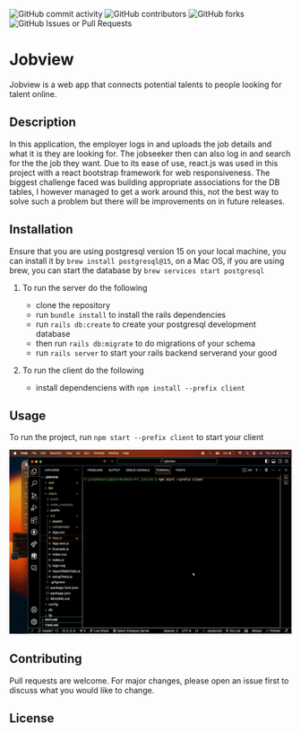 
![GitHub commit activity](https://img.shields.io/github/commit-activity/w/JoseMwanzia/jobview)
![GitHub contributors](https://img.shields.io/github/contributors/JoseMwanzia/jobview)
![GitHub forks](https://img.shields.io/github/forks/JoseMwanzia/jobview)
![GitHub Issues or Pull Requests](https://img.shields.io/github/issues/JoseMwanzia/jobview)


# Jobview

Jobview is a web app that connects potential talents to people looking for talent online.

## Description

In this application, the employer logs in and uploads the job details and what it is they are looking for. The jobseeker then can also log in and search for the the job they want.
Due to its ease of use, react.js was used in this project with a react bootstrap framework for web responsiveness.
The biggest challenge faced was building appropriate associations for the DB tables, I however managed to get a work around this, not the best way to solve such a problem but there will be improvements on in future releases.

## Installation

Ensure that you are using postgresql version 15 on your local machine, you can install it by `brew install postgresql@15`, on a Mac OS, if you are using brew, you can start the database by `brew services start postgresql`

1. To run the server do the following
    - clone the repository
    - run `bundle install` to install the rails dependencies
    - run `rails db:create` to create your postgresql development database
    - then run `rails db:migrate` to do migrations of your schema
    - run `rails server` to start your rails backend serverand your good

2. To run the client do the following
    - install dependenciens with `npm install --prefix client`

## Usage

To run the project, run `npm start --prefix client` to start your client

![Screen Recording](client/src/assets/recording.gif)

## Contributing

Pull requests are welcome. For major changes, please open an issue first
to discuss what you would like to change.

## License

